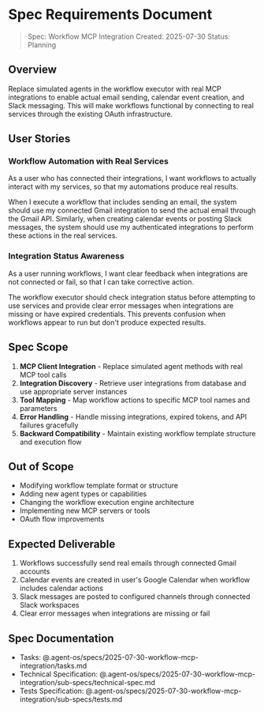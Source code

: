 # Spec Requirements Document

> Spec: Workflow MCP Integration
> Created: 2025-07-30
> Status: Planning

## Overview

Replace simulated agents in the workflow executor with real MCP integrations to enable actual email sending, calendar event creation, and Slack messaging. This will make workflows functional by connecting to real services through the existing OAuth infrastructure.

## User Stories

### Workflow Automation with Real Services

As a user who has connected their integrations, I want workflows to actually interact with my services, so that my automations produce real results.

When I execute a workflow that includes sending an email, the system should use my connected Gmail integration to send the actual email through the Gmail API. Similarly, when creating calendar events or posting Slack messages, the system should use my authenticated integrations to perform these actions in the real services.

### Integration Status Awareness

As a user running workflows, I want clear feedback when integrations are not connected or fail, so that I can take corrective action.

The workflow executor should check integration status before attempting to use services and provide clear error messages when integrations are missing or have expired credentials. This prevents confusion when workflows appear to run but don't produce expected results.

## Spec Scope

1. **MCP Client Integration** - Replace simulated agent methods with real MCP tool calls
2. **Integration Discovery** - Retrieve user integrations from database and use appropriate server instances
3. **Tool Mapping** - Map workflow actions to specific MCP tool names and parameters
4. **Error Handling** - Handle missing integrations, expired tokens, and API failures gracefully
5. **Backward Compatibility** - Maintain existing workflow template structure and execution flow

## Out of Scope

- Modifying workflow template format or structure
- Adding new agent types or capabilities
- Changing the workflow execution engine architecture
- Implementing new MCP servers or tools
- OAuth flow improvements

## Expected Deliverable

1. Workflows successfully send real emails through connected Gmail accounts
2. Calendar events are created in user's Google Calendar when workflow includes calendar actions
3. Slack messages are posted to configured channels through connected Slack workspaces
4. Clear error messages when integrations are missing or fail

## Spec Documentation

- Tasks: @.agent-os/specs/2025-07-30-workflow-mcp-integration/tasks.md
- Technical Specification: @.agent-os/specs/2025-07-30-workflow-mcp-integration/sub-specs/technical-spec.md
- Tests Specification: @.agent-os/specs/2025-07-30-workflow-mcp-integration/sub-specs/tests.md